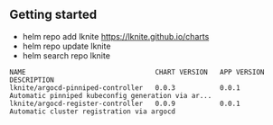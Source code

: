 ## Getting started
- helm repo add lknite https://lknite.github.io/charts
- helm repo update lknite
- helm search repo lknite

```
NAME                             	CHART VERSION	APP VERSION	DESCRIPTION                                       
lknite/argocd-pinniped-controller	0.0.3        	0.0.1      	Automatic pinniped kubeconfig generation via ar...
lknite/argocd-register-controller	0.0.9        	0.0.1      	Automatic cluster registration via argocd         
```
